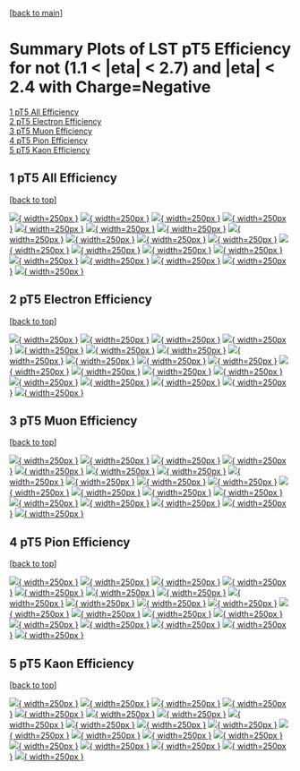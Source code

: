 [[back to main](./)]

# <a name="top"></a> Summary Plots of LST pT5 Efficiency for not (1.1 < |eta| < 2.7) and |eta| < 2.4 with Charge=Negative

[1 pT5 All Efficiency](#1)<br/>[2 pT5 Electron Efficiency](#2)<br/>[3 pT5 Muon Efficiency](#3)<br/>[4 pT5 Pion Efficiency](#4)<br/>[5 pT5 Kaon Efficiency](#5)<br/>



## <a name="1"></a> 1 pT5 All Efficiency

 [[back to top](#top)]

[![](../mtv/var/pT5_vtr_0_-1_eff_pt.png){ width=250px }](pT5_vtr_0_-1_eff_pt.html)
[![](../mtv/var/pT5_vtr_0_-1_eff_ptzoom.png){ width=250px }](pT5_vtr_0_-1_eff_ptzoom.html)
[![](../mtv/var/pT5_vtr_0_-1_eff_ptlow.png){ width=250px }](pT5_vtr_0_-1_eff_ptlow.html)
[![](../mtv/var/pT5_vtr_0_-1_eff_ptlowzoom.png){ width=250px }](pT5_vtr_0_-1_eff_ptlowzoom.html)
[![](../mtv/var/pT5_vtr_0_-1_eff_ptmtv.png){ width=250px }](pT5_vtr_0_-1_eff_ptmtv.html)
[![](../mtv/var/pT5_vtr_0_-1_eff_ptmtvzoom.png){ width=250px }](pT5_vtr_0_-1_eff_ptmtvzoom.html)
[![](../mtv/var/pT5_vtr_0_-1_eff_eta.png){ width=250px }](pT5_vtr_0_-1_eff_eta.html)
[![](../mtv/var/pT5_vtr_0_-1_eff_etazoom.png){ width=250px }](pT5_vtr_0_-1_eff_etazoom.html)
[![](../mtv/var/pT5_vtr_0_-1_eff_etacoarse.png){ width=250px }](pT5_vtr_0_-1_eff_etacoarse.html)
[![](../mtv/var/pT5_vtr_0_-1_eff_etacoarsezoom.png){ width=250px }](pT5_vtr_0_-1_eff_etacoarsezoom.html)
[![](../mtv/var/pT5_vtr_0_-1_eff_phi.png){ width=250px }](pT5_vtr_0_-1_eff_phi.html)
[![](../mtv/var/pT5_vtr_0_-1_eff_phizoom.png){ width=250px }](pT5_vtr_0_-1_eff_phizoom.html)
[![](../mtv/var/pT5_vtr_0_-1_eff_phicoarse.png){ width=250px }](pT5_vtr_0_-1_eff_phicoarse.html)
[![](../mtv/var/pT5_vtr_0_-1_eff_phicoarsezoom.png){ width=250px }](pT5_vtr_0_-1_eff_phicoarsezoom.html)
[![](../mtv/var/pT5_vtr_0_-1_eff_dxy.png){ width=250px }](pT5_vtr_0_-1_eff_dxy.html)
[![](../mtv/var/pT5_vtr_0_-1_eff_dxycoarse.png){ width=250px }](pT5_vtr_0_-1_eff_dxycoarse.html)
[![](../mtv/var/pT5_vtr_0_-1_eff_dxycoarsezoom.png){ width=250px }](pT5_vtr_0_-1_eff_dxycoarsezoom.html)
[![](../mtv/var/pT5_vtr_0_-1_eff_dz.png){ width=250px }](pT5_vtr_0_-1_eff_dz.html)
[![](../mtv/var/pT5_vtr_0_-1_eff_dzcoarse.png){ width=250px }](pT5_vtr_0_-1_eff_dzcoarse.html)
[![](../mtv/var/pT5_vtr_0_-1_eff_dzcoarsezoom.png){ width=250px }](pT5_vtr_0_-1_eff_dzcoarsezoom.html)


## <a name="2"></a> 2 pT5 Electron Efficiency

 [[back to top](#top)]

[![](../mtv/var/pT5_vtr_11_-1_eff_pt.png){ width=250px }](pT5_vtr_11_-1_eff_pt.html)
[![](../mtv/var/pT5_vtr_11_-1_eff_ptzoom.png){ width=250px }](pT5_vtr_11_-1_eff_ptzoom.html)
[![](../mtv/var/pT5_vtr_11_-1_eff_ptlow.png){ width=250px }](pT5_vtr_11_-1_eff_ptlow.html)
[![](../mtv/var/pT5_vtr_11_-1_eff_ptlowzoom.png){ width=250px }](pT5_vtr_11_-1_eff_ptlowzoom.html)
[![](../mtv/var/pT5_vtr_11_-1_eff_ptmtv.png){ width=250px }](pT5_vtr_11_-1_eff_ptmtv.html)
[![](../mtv/var/pT5_vtr_11_-1_eff_ptmtvzoom.png){ width=250px }](pT5_vtr_11_-1_eff_ptmtvzoom.html)
[![](../mtv/var/pT5_vtr_11_-1_eff_eta.png){ width=250px }](pT5_vtr_11_-1_eff_eta.html)
[![](../mtv/var/pT5_vtr_11_-1_eff_etazoom.png){ width=250px }](pT5_vtr_11_-1_eff_etazoom.html)
[![](../mtv/var/pT5_vtr_11_-1_eff_etacoarse.png){ width=250px }](pT5_vtr_11_-1_eff_etacoarse.html)
[![](../mtv/var/pT5_vtr_11_-1_eff_etacoarsezoom.png){ width=250px }](pT5_vtr_11_-1_eff_etacoarsezoom.html)
[![](../mtv/var/pT5_vtr_11_-1_eff_phi.png){ width=250px }](pT5_vtr_11_-1_eff_phi.html)
[![](../mtv/var/pT5_vtr_11_-1_eff_phizoom.png){ width=250px }](pT5_vtr_11_-1_eff_phizoom.html)
[![](../mtv/var/pT5_vtr_11_-1_eff_phicoarse.png){ width=250px }](pT5_vtr_11_-1_eff_phicoarse.html)
[![](../mtv/var/pT5_vtr_11_-1_eff_phicoarsezoom.png){ width=250px }](pT5_vtr_11_-1_eff_phicoarsezoom.html)
[![](../mtv/var/pT5_vtr_11_-1_eff_dxy.png){ width=250px }](pT5_vtr_11_-1_eff_dxy.html)
[![](../mtv/var/pT5_vtr_11_-1_eff_dxycoarse.png){ width=250px }](pT5_vtr_11_-1_eff_dxycoarse.html)
[![](../mtv/var/pT5_vtr_11_-1_eff_dxycoarsezoom.png){ width=250px }](pT5_vtr_11_-1_eff_dxycoarsezoom.html)
[![](../mtv/var/pT5_vtr_11_-1_eff_dz.png){ width=250px }](pT5_vtr_11_-1_eff_dz.html)
[![](../mtv/var/pT5_vtr_11_-1_eff_dzcoarse.png){ width=250px }](pT5_vtr_11_-1_eff_dzcoarse.html)
[![](../mtv/var/pT5_vtr_11_-1_eff_dzcoarsezoom.png){ width=250px }](pT5_vtr_11_-1_eff_dzcoarsezoom.html)


## <a name="3"></a> 3 pT5 Muon Efficiency

 [[back to top](#top)]

[![](../mtv/var/pT5_vtr_13_-1_eff_pt.png){ width=250px }](pT5_vtr_13_-1_eff_pt.html)
[![](../mtv/var/pT5_vtr_13_-1_eff_ptzoom.png){ width=250px }](pT5_vtr_13_-1_eff_ptzoom.html)
[![](../mtv/var/pT5_vtr_13_-1_eff_ptlow.png){ width=250px }](pT5_vtr_13_-1_eff_ptlow.html)
[![](../mtv/var/pT5_vtr_13_-1_eff_ptlowzoom.png){ width=250px }](pT5_vtr_13_-1_eff_ptlowzoom.html)
[![](../mtv/var/pT5_vtr_13_-1_eff_ptmtv.png){ width=250px }](pT5_vtr_13_-1_eff_ptmtv.html)
[![](../mtv/var/pT5_vtr_13_-1_eff_ptmtvzoom.png){ width=250px }](pT5_vtr_13_-1_eff_ptmtvzoom.html)
[![](../mtv/var/pT5_vtr_13_-1_eff_eta.png){ width=250px }](pT5_vtr_13_-1_eff_eta.html)
[![](../mtv/var/pT5_vtr_13_-1_eff_etazoom.png){ width=250px }](pT5_vtr_13_-1_eff_etazoom.html)
[![](../mtv/var/pT5_vtr_13_-1_eff_etacoarse.png){ width=250px }](pT5_vtr_13_-1_eff_etacoarse.html)
[![](../mtv/var/pT5_vtr_13_-1_eff_etacoarsezoom.png){ width=250px }](pT5_vtr_13_-1_eff_etacoarsezoom.html)
[![](../mtv/var/pT5_vtr_13_-1_eff_phi.png){ width=250px }](pT5_vtr_13_-1_eff_phi.html)
[![](../mtv/var/pT5_vtr_13_-1_eff_phizoom.png){ width=250px }](pT5_vtr_13_-1_eff_phizoom.html)
[![](../mtv/var/pT5_vtr_13_-1_eff_phicoarse.png){ width=250px }](pT5_vtr_13_-1_eff_phicoarse.html)
[![](../mtv/var/pT5_vtr_13_-1_eff_phicoarsezoom.png){ width=250px }](pT5_vtr_13_-1_eff_phicoarsezoom.html)
[![](../mtv/var/pT5_vtr_13_-1_eff_dxy.png){ width=250px }](pT5_vtr_13_-1_eff_dxy.html)
[![](../mtv/var/pT5_vtr_13_-1_eff_dxycoarse.png){ width=250px }](pT5_vtr_13_-1_eff_dxycoarse.html)
[![](../mtv/var/pT5_vtr_13_-1_eff_dxycoarsezoom.png){ width=250px }](pT5_vtr_13_-1_eff_dxycoarsezoom.html)
[![](../mtv/var/pT5_vtr_13_-1_eff_dz.png){ width=250px }](pT5_vtr_13_-1_eff_dz.html)
[![](../mtv/var/pT5_vtr_13_-1_eff_dzcoarse.png){ width=250px }](pT5_vtr_13_-1_eff_dzcoarse.html)
[![](../mtv/var/pT5_vtr_13_-1_eff_dzcoarsezoom.png){ width=250px }](pT5_vtr_13_-1_eff_dzcoarsezoom.html)


## <a name="4"></a> 4 pT5 Pion Efficiency

 [[back to top](#top)]

[![](../mtv/var/pT5_vtr_211_-1_eff_pt.png){ width=250px }](pT5_vtr_211_-1_eff_pt.html)
[![](../mtv/var/pT5_vtr_211_-1_eff_ptzoom.png){ width=250px }](pT5_vtr_211_-1_eff_ptzoom.html)
[![](../mtv/var/pT5_vtr_211_-1_eff_ptlow.png){ width=250px }](pT5_vtr_211_-1_eff_ptlow.html)
[![](../mtv/var/pT5_vtr_211_-1_eff_ptlowzoom.png){ width=250px }](pT5_vtr_211_-1_eff_ptlowzoom.html)
[![](../mtv/var/pT5_vtr_211_-1_eff_ptmtv.png){ width=250px }](pT5_vtr_211_-1_eff_ptmtv.html)
[![](../mtv/var/pT5_vtr_211_-1_eff_ptmtvzoom.png){ width=250px }](pT5_vtr_211_-1_eff_ptmtvzoom.html)
[![](../mtv/var/pT5_vtr_211_-1_eff_eta.png){ width=250px }](pT5_vtr_211_-1_eff_eta.html)
[![](../mtv/var/pT5_vtr_211_-1_eff_etazoom.png){ width=250px }](pT5_vtr_211_-1_eff_etazoom.html)
[![](../mtv/var/pT5_vtr_211_-1_eff_etacoarse.png){ width=250px }](pT5_vtr_211_-1_eff_etacoarse.html)
[![](../mtv/var/pT5_vtr_211_-1_eff_etacoarsezoom.png){ width=250px }](pT5_vtr_211_-1_eff_etacoarsezoom.html)
[![](../mtv/var/pT5_vtr_211_-1_eff_phi.png){ width=250px }](pT5_vtr_211_-1_eff_phi.html)
[![](../mtv/var/pT5_vtr_211_-1_eff_phizoom.png){ width=250px }](pT5_vtr_211_-1_eff_phizoom.html)
[![](../mtv/var/pT5_vtr_211_-1_eff_phicoarse.png){ width=250px }](pT5_vtr_211_-1_eff_phicoarse.html)
[![](../mtv/var/pT5_vtr_211_-1_eff_phicoarsezoom.png){ width=250px }](pT5_vtr_211_-1_eff_phicoarsezoom.html)
[![](../mtv/var/pT5_vtr_211_-1_eff_dxy.png){ width=250px }](pT5_vtr_211_-1_eff_dxy.html)
[![](../mtv/var/pT5_vtr_211_-1_eff_dxycoarse.png){ width=250px }](pT5_vtr_211_-1_eff_dxycoarse.html)
[![](../mtv/var/pT5_vtr_211_-1_eff_dxycoarsezoom.png){ width=250px }](pT5_vtr_211_-1_eff_dxycoarsezoom.html)
[![](../mtv/var/pT5_vtr_211_-1_eff_dz.png){ width=250px }](pT5_vtr_211_-1_eff_dz.html)
[![](../mtv/var/pT5_vtr_211_-1_eff_dzcoarse.png){ width=250px }](pT5_vtr_211_-1_eff_dzcoarse.html)
[![](../mtv/var/pT5_vtr_211_-1_eff_dzcoarsezoom.png){ width=250px }](pT5_vtr_211_-1_eff_dzcoarsezoom.html)


## <a name="5"></a> 5 pT5 Kaon Efficiency

 [[back to top](#top)]

[![](../mtv/var/pT5_vtr_321_-1_eff_pt.png){ width=250px }](pT5_vtr_321_-1_eff_pt.html)
[![](../mtv/var/pT5_vtr_321_-1_eff_ptzoom.png){ width=250px }](pT5_vtr_321_-1_eff_ptzoom.html)
[![](../mtv/var/pT5_vtr_321_-1_eff_ptlow.png){ width=250px }](pT5_vtr_321_-1_eff_ptlow.html)
[![](../mtv/var/pT5_vtr_321_-1_eff_ptlowzoom.png){ width=250px }](pT5_vtr_321_-1_eff_ptlowzoom.html)
[![](../mtv/var/pT5_vtr_321_-1_eff_ptmtv.png){ width=250px }](pT5_vtr_321_-1_eff_ptmtv.html)
[![](../mtv/var/pT5_vtr_321_-1_eff_ptmtvzoom.png){ width=250px }](pT5_vtr_321_-1_eff_ptmtvzoom.html)
[![](../mtv/var/pT5_vtr_321_-1_eff_eta.png){ width=250px }](pT5_vtr_321_-1_eff_eta.html)
[![](../mtv/var/pT5_vtr_321_-1_eff_etazoom.png){ width=250px }](pT5_vtr_321_-1_eff_etazoom.html)
[![](../mtv/var/pT5_vtr_321_-1_eff_etacoarse.png){ width=250px }](pT5_vtr_321_-1_eff_etacoarse.html)
[![](../mtv/var/pT5_vtr_321_-1_eff_etacoarsezoom.png){ width=250px }](pT5_vtr_321_-1_eff_etacoarsezoom.html)
[![](../mtv/var/pT5_vtr_321_-1_eff_phi.png){ width=250px }](pT5_vtr_321_-1_eff_phi.html)
[![](../mtv/var/pT5_vtr_321_-1_eff_phizoom.png){ width=250px }](pT5_vtr_321_-1_eff_phizoom.html)
[![](../mtv/var/pT5_vtr_321_-1_eff_phicoarse.png){ width=250px }](pT5_vtr_321_-1_eff_phicoarse.html)
[![](../mtv/var/pT5_vtr_321_-1_eff_phicoarsezoom.png){ width=250px }](pT5_vtr_321_-1_eff_phicoarsezoom.html)
[![](../mtv/var/pT5_vtr_321_-1_eff_dxy.png){ width=250px }](pT5_vtr_321_-1_eff_dxy.html)
[![](../mtv/var/pT5_vtr_321_-1_eff_dxycoarse.png){ width=250px }](pT5_vtr_321_-1_eff_dxycoarse.html)
[![](../mtv/var/pT5_vtr_321_-1_eff_dxycoarsezoom.png){ width=250px }](pT5_vtr_321_-1_eff_dxycoarsezoom.html)
[![](../mtv/var/pT5_vtr_321_-1_eff_dz.png){ width=250px }](pT5_vtr_321_-1_eff_dz.html)
[![](../mtv/var/pT5_vtr_321_-1_eff_dzcoarse.png){ width=250px }](pT5_vtr_321_-1_eff_dzcoarse.html)
[![](../mtv/var/pT5_vtr_321_-1_eff_dzcoarsezoom.png){ width=250px }](pT5_vtr_321_-1_eff_dzcoarsezoom.html)
